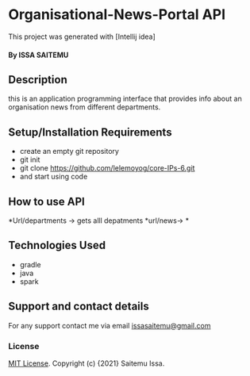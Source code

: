 # Organisational-News-Portal API
This project was generated with [Intellij idea]
#### By ISSA SAITEMU
## Description
this is an application programming interface that provides info about an organisation news from different departments. 
## Setup/Installation Requirements
* create an empty git repository
* git init
* git clone https://github.com/lelemoyog/core-IPs-6.git
* and start using code

## How to use API
*Url/departments -> gets alll depatments
*url/news->
*


## Technologies Used
* gradle
* java
* spark
## Support and contact details
For any support contact me via email issasaitemu@gmail.com
### License
 [MIT License](License).
Copyright (c) {2021}  Saitemu Issa.